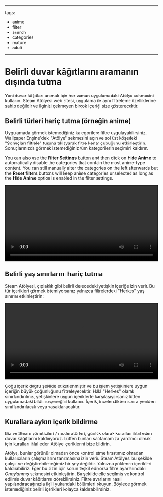- - -
  tags:
  - anime
  - filter
  - search
  - categories
  - mature
  - adult
- - -

# Belirli duvar kâğıtlarını aramanın dışında tutma

Yeni duvar kâğıtları aramak için her zaman uygulamadaki Atölye sekmesini kullanın. Steam Atölyesi web sitesi, uygulama ile aynı filtreleme özelliklerine sahip değildir ve ilginizi çekmeyen birçok içeriği size gösterecektir.

## Belirli türleri hariç tutma (örneğin anime)

Uygulamada görmek istemediğiniz kategorilere filtre uygulayabilirsiniz. Wallpaper Engine'deki "Atölye" sekmesini açın ve sol üst köşedeki "Sonuçları filtrele" tuşuna tıklayarak filtre kenar çubuğunu etkinleştirin. Sonuçlarınızda görmek istemediğiniz tüm kategorilerin seçimini kaldırın.

You can also use the **Filter Settings** button and then click on **Hide Anime** to automatically disable the categories that contain the most anime-type content. You can still manually alter the categories on the left afterwards but the **Reset filters** buttons will keep anime categories unselected as long as the **Hide Anime** option is enabled in the filter settings.

<video width="100%" autoplay loop>
  <source src="/videos/filtercontent.mp4" type="video/mp4">
  Your browser does not support the video tag.
</video>

## Belirli yaş sınırlarını hariç tutma

Steam Atölyesi, çıplaklık gibi belirli derecedeki yetişkin içeriğe izin verir. Bu tür içerikleri görmek istemiyorsanız yalnızca filtrelerdeki "Herkes" yaş sınırını etkinleştirin:

<video width="100%" autoplay loop>
  <source src="/videos/filterage.mp4" type="video/mp4">
  Your browser does not support the video tag.
</video>

Çoğu içerik doğru şekilde etiketlenmiştir ve bu işlem yetişkinlere uygun içeriğin büyük çoğunluğunu filtreleyecektir. Hâlâ "Herkes" olarak sınırlandırılmış, yetişkinlere uygun içeriklerle karşılaşıyorsanız lütfen uygulamadaki bildir seçeneğini kullanın. İçerik, incelendikten sonra yeniden sınıflandırılacak veya yasaklanacaktır.

## Kurallara aykırı içerik bildirme

Biz ve Steam yöneticileri / moderatörleri, günlük olarak kuralları ihlal eden duvar kâğıtlarını kaldırıyoruz. Lütfen bunları saptamamıza yardımcı olmak için kuralları ihlal eden Atölye içeriklerini bize bildirin.

Atölye, bunlar görünür olmadan önce kontrol etme fırsatımız olmadan kullanıcıların çalışmalarını tanıtmasına izin verir. Steam Atölyesi bu şekilde çalışır ve değiştirebileceğimiz bir şey değildir. Yalnızca yüklenen içerikleri kaldırabiliriz. Eğer bu sizin için sorun teşkil ediyorsa filtre ayarlarındaki *Onaylanmış* sekmesini etkinleştirin. Bu şekilde elle seçilmiş ve kontrol edilmiş duvar kâğıtlarını görebilirsiniz. Filtre ayarlarını nasıl yapılandıracağınızla ilgili yukarıdaki bölümleri okuyun. Böylece görmek istemediğiniz belirli içerikleri kolayca kaldırabilirsiniz.